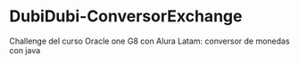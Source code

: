 # DubiDubi-ConversorExchange
Challenge del curso Oracle one G8 con Alura Latam: conversor de monedas con java
